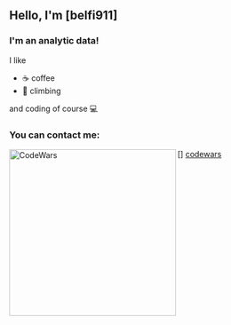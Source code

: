 ## Hello, I'm [belfi911]

### I'm an analytic data! 

I like
- ☕ coffee
- 🧗 climbing

and coding of course 💻

### You can contact me:

[<img align="left" alt="CodeWars" width="300px" src="https://www.codewars.com/users/belfi911/badges/large" />] [codewars]

[codewars]: https://www.codewars.com/users/belfi911
